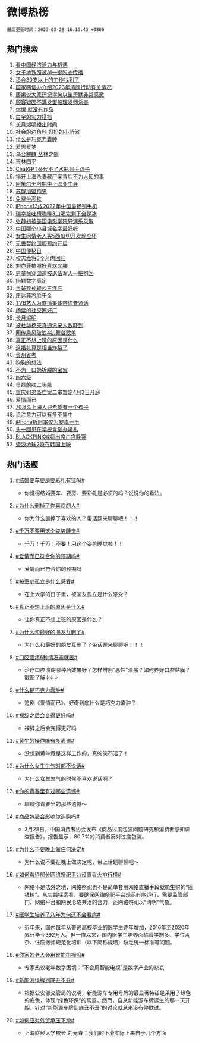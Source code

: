 # 微博热榜

`最后更新时间：2023-03-28 16:13:43 +0800`

## 热门搜索

1. [看中国经济活力与机遇](https://m.weibo.cn/search?containerid=100103type%3D1%26t%3D10%26q%3D%23%E7%9C%8B%E4%B8%AD%E5%9B%BD%E7%BB%8F%E6%B5%8E%E6%B4%BB%E5%8A%9B%E4%B8%8E%E6%9C%BA%E9%81%87%23&stream_entry_id=51&isnewpage=1&extparam=seat%3D1%26filter_type%3Drealtimehot%26stream_entry_id%3D51%26c_type%3D51%26dgr%3D0%26cate%3D10103%26pos%3D0%26display_time%3D1679991221%26pre_seqid%3D1679990648301026569277&luicode=10000011&lfid=106003type%253D25%2526t%253D3%2526disable_hot%253D1%2526filter_type%253Drealtimehot)
1. [女子地铁照被AI一键脱衣传播](https://m.weibo.cn/search?containerid=100103type%3D1%26t%3D10%26q%3D%23%E5%A5%B3%E5%AD%90%E5%9C%B0%E9%93%81%E7%85%A7%E8%A2%ABAI%E4%B8%80%E9%94%AE%E8%84%B1%E8%A1%A3%E4%BC%A0%E6%92%AD%23&stream_entry_id=31&isnewpage=1&extparam=seat%3D1%26filter_type%3Drealtimehot%26pos%3D0%26lcate%3D5001%26stream_entry_id%3D31%26band_rank%3D1%26realpos%3D1%26flag%3D1%26c_type%3D31%26q%3D%2523%25E5%25A5%25B3%25E5%25AD%2590%25E5%259C%25B0%25E9%2593%2581%25E7%2585%25A7%25E8%25A2%25ABAI%25E4%25B8%2580%25E9%2594%25AE%25E8%2584%25B1%25E8%25A1%25A3%25E4%25BC%25A0%25E6%2592%25AD%2523%26dgr%3D0%26cate%3D5001%26display_time%3D1679991221%26pre_seqid%3D1679990648301026569277&luicode=10000011&lfid=106003type%253D25%2526t%253D3%2526disable_hot%253D1%2526filter_type%253Drealtimehot)
1. [适合30岁以上的工作找到了](https://m.weibo.cn/search?containerid=100103type%3D1%26t%3D10%26q%3D%23%E9%80%82%E5%90%8830%E5%B2%81%E4%BB%A5%E4%B8%8A%E7%9A%84%E5%B7%A5%E4%BD%9C%E6%89%BE%E5%88%B0%E4%BA%86%23&stream_entry_id=31&isnewpage=1&extparam=seat%3D1%26filter_type%3Drealtimehot%26pos%3D1%26lcate%3D5001%26stream_entry_id%3D31%26band_rank%3D2%26realpos%3D2%26flag%3D1%26c_type%3D31%26q%3D%2523%25E9%2580%2582%25E5%2590%258830%25E5%25B2%2581%25E4%25BB%25A5%25E4%25B8%258A%25E7%259A%2584%25E5%25B7%25A5%25E4%25BD%259C%25E6%2589%25BE%25E5%2588%25B0%25E4%25BA%2586%2523%26dgr%3D0%26cate%3D5001%26display_time%3D1679991221%26pre_seqid%3D1679990648301026569277&luicode=10000011&lfid=106003type%253D25%2526t%253D3%2526disable_hot%253D1%2526filter_type%253Drealtimehot)
1. [国家网信办介绍2023年清朗行动有关情况](https://m.weibo.cn/search?containerid=100103type%3D1%26t%3D10%26q%3D%23%E5%9B%BD%E5%AE%B6%E7%BD%91%E4%BF%A1%E5%8A%9E%E4%BB%8B%E7%BB%8D2023%E5%B9%B4%E6%B8%85%E6%9C%97%E8%A1%8C%E5%8A%A8%E6%9C%89%E5%85%B3%E6%83%85%E5%86%B5%23&stream_entry_id=31&isnewpage=1&extparam=seat%3D1%26filter_type%3Drealtimehot%26pos%3D2%26lcate%3D5001%26stream_entry_id%3D31%26band_rank%3D3%26realpos%3D3%26flag%3D0%26c_type%3D31%26q%3D%2523%25E5%259B%25BD%25E5%25AE%25B6%25E7%25BD%2591%25E4%25BF%25A1%25E5%258A%259E%25E4%25BB%258B%25E7%25BB%258D2023%25E5%25B9%25B4%25E6%25B8%2585%25E6%259C%2597%25E8%25A1%258C%25E5%258A%25A8%25E6%259C%2589%25E5%2585%25B3%25E6%2583%2585%25E5%2586%25B5%2523%26dgr%3D0%26cate%3D5001%26display_time%3D1679991221%26pre_seqid%3D1679990648301026569277&luicode=10000011&lfid=106003type%253D25%2526t%253D3%2526disable_hot%253D1%2526filter_type%253Drealtimehot)
1. [唐嫣说大家还记得何以笙箫默非常感激](https://m.weibo.cn/search?containerid=100103type%3D1%26t%3D10%26q%3D%23%E5%94%90%E5%AB%A3%E8%AF%B4%E5%A4%A7%E5%AE%B6%E8%BF%98%E8%AE%B0%E5%BE%97%E4%BD%95%E4%BB%A5%E7%AC%99%E7%AE%AB%E9%BB%98%E9%9D%9E%E5%B8%B8%E6%84%9F%E6%BF%80%23&stream_entry_id=31&isnewpage=1&extparam=seat%3D1%26filter_type%3Drealtimehot%26pos%3D3%26lcate%3D5001%26stream_entry_id%3D31%26band_rank%3D4%26realpos%3D4%26flag%3D1%26c_type%3D31%26q%3D%2523%25E5%2594%2590%25E5%25AB%25A3%25E8%25AF%25B4%25E5%25A4%25A7%25E5%25AE%25B6%25E8%25BF%2598%25E8%25AE%25B0%25E5%25BE%2597%25E4%25BD%2595%25E4%25BB%25A5%25E7%25AC%2599%25E7%25AE%25AB%25E9%25BB%2598%25E9%259D%259E%25E5%25B8%25B8%25E6%2584%259F%25E6%25BF%2580%2523%26dgr%3D0%26cate%3D5001%26display_time%3D1679991221%26pre_seqid%3D1679990648301026569277&luicode=10000011&lfid=106003type%253D25%2526t%253D3%2526disable_hot%253D1%2526filter_type%253Drealtimehot)
1. [顾客疑因不满发型被理发师杀害](https://m.weibo.cn/search?containerid=100103type%3D1%26t%3D10%26q%3D%23%E9%A1%BE%E5%AE%A2%E7%96%91%E5%9B%A0%E4%B8%8D%E6%BB%A1%E5%8F%91%E5%9E%8B%E8%A2%AB%E7%90%86%E5%8F%91%E5%B8%88%E6%9D%80%E5%AE%B3%23&stream_entry_id=31&isnewpage=1&extparam=seat%3D1%26filter_type%3Drealtimehot%26pos%3D4%26lcate%3D5001%26stream_entry_id%3D31%26band_rank%3D5%26realpos%3D5%26flag%3D1%26c_type%3D31%26q%3D%2523%25E9%25A1%25BE%25E5%25AE%25A2%25E7%2596%2591%25E5%259B%25A0%25E4%25B8%258D%25E6%25BB%25A1%25E5%258F%2591%25E5%259E%258B%25E8%25A2%25AB%25E7%2590%2586%25E5%258F%2591%25E5%25B8%2588%25E6%259D%2580%25E5%25AE%25B3%2523%26dgr%3D0%26cate%3D5001%26display_time%3D1679991221%26pre_seqid%3D1679990648301026569277&luicode=10000011&lfid=106003type%253D25%2526t%253D3%2526disable_hot%253D1%2526filter_type%253Drealtimehot)
1. [你懒 就没有作品](https://m.weibo.cn/search?containerid=100103type%3D1%26t%3D10%26q%3D%E4%BD%A0%E6%87%92+%E5%B0%B1%E6%B2%A1%E6%9C%89%E4%BD%9C%E5%93%81&stream_entry_id=31&isnewpage=1&extparam=seat%3D1%26filter_type%3Drealtimehot%26pos%3D5%26lcate%3D5001%26stream_entry_id%3D31%26band_rank%3D6%26realpos%3D6%26flag%3D16%26c_type%3D31%26q%3D%25E4%25BD%25A0%25E6%2587%2592%2520%25E5%25B0%25B1%25E6%25B2%25A1%25E6%259C%2589%25E4%25BD%259C%25E5%2593%2581%26dgr%3D0%26cate%3D5001%26display_time%3D1679991221%26pre_seqid%3D1679990648301026569277&luicode=10000011&lfid=106003type%253D25%2526t%253D3%2526disable_hot%253D1%2526filter_type%253Drealtimehot)
1. [白宇的实力搭档](https://m.weibo.cn/search?containerid=100103type%3D1%26t%3D10%26q%3D%23%E7%99%BD%E5%AE%87%E7%9A%84%E5%AE%9E%E5%8A%9B%E6%90%AD%E6%A1%A3%23&stream_entry_id=31&isnewpage=1&extparam=seat%3D1%26filter_type%3Drealtimehot%26pos%3D6%26lcate%3D5001%26topic_ad%3D1%26stream_entry_id%3D31%26band_rank%3D7%26c_type%3D31%26q%3D%2523%25E7%2599%25BD%25E5%25AE%2587%25E7%259A%2584%25E5%25AE%259E%25E5%258A%259B%25E6%2590%25AD%25E6%25A1%25A3%2523%26dgr%3D0%26cate%3D5001%26adid%3D184203%26display_time%3D1679991221%26pre_seqid%3D1679990648301026569277&luicode=10000011&lfid=106003type%253D25%2526t%253D3%2526disable_hot%253D1%2526filter_type%253Drealtimehot)
1. [长月烬明播出时间](https://m.weibo.cn/search?containerid=100103type%3D1%26t%3D10%26q%3D%E9%95%BF%E6%9C%88%E7%83%AC%E6%98%8E%E6%92%AD%E5%87%BA%E6%97%B6%E9%97%B4&stream_entry_id=31&isnewpage=1&extparam=seat%3D1%26filter_type%3Drealtimehot%26pos%3D7%26lcate%3D5001%26stream_entry_id%3D31%26band_rank%3D7%26realpos%3D7%26flag%3D1%26c_type%3D31%26q%3D%25E9%2595%25BF%25E6%259C%2588%25E7%2583%25AC%25E6%2598%258E%25E6%2592%25AD%25E5%2587%25BA%25E6%2597%25B6%25E9%2597%25B4%26dgr%3D0%26cate%3D5001%26display_time%3D1679991221%26pre_seqid%3D1679990648301026569277&luicode=10000011&lfid=106003type%253D25%2526t%253D3%2526disable_hot%253D1%2526filter_type%253Drealtimehot)
1. [社会的边角料 妈妈的小骄傲](https://m.weibo.cn/search?containerid=100103type%3D1%26t%3D10%26q%3D%E7%A4%BE%E4%BC%9A%E7%9A%84%E8%BE%B9%E8%A7%92%E6%96%99+%E5%A6%88%E5%A6%88%E7%9A%84%E5%B0%8F%E9%AA%84%E5%82%B2&stream_entry_id=31&isnewpage=1&extparam=seat%3D1%26filter_type%3Drealtimehot%26pos%3D8%26lcate%3D5001%26stream_entry_id%3D31%26band_rank%3D8%26realpos%3D8%26flag%3D1%26c_type%3D31%26q%3D%25E7%25A4%25BE%25E4%25BC%259A%25E7%259A%2584%25E8%25BE%25B9%25E8%25A7%2592%25E6%2596%2599%2520%25E5%25A6%2588%25E5%25A6%2588%25E7%259A%2584%25E5%25B0%258F%25E9%25AA%2584%25E5%2582%25B2%26dgr%3D0%26cate%3D5001%26display_time%3D1679991221%26pre_seqid%3D1679990648301026569277&luicode=10000011&lfid=106003type%253D25%2526t%253D3%2526disable_hot%253D1%2526filter_type%253Drealtimehot)
1. [什么是巧克力囊肿](https://m.weibo.cn/search?containerid=100103type%3D1%26t%3D10%26q%3D%23%E4%BB%80%E4%B9%88%E6%98%AF%E5%B7%A7%E5%85%8B%E5%8A%9B%E5%9B%8A%E8%82%BF%23&stream_entry_id=31&isnewpage=1&extparam=seat%3D1%26filter_type%3Drealtimehot%26pos%3D9%26lcate%3D5001%26stream_entry_id%3D31%26band_rank%3D9%26realpos%3D9%26flag%3D1%26c_type%3D31%26q%3D%2523%25E4%25BB%2580%25E4%25B9%2588%25E6%2598%25AF%25E5%25B7%25A7%25E5%2585%258B%25E5%258A%259B%25E5%259B%258A%25E8%2582%25BF%2523%26dgr%3D0%26cate%3D5001%26display_time%3D1679991221%26pre_seqid%3D1679990648301026569277&luicode=10000011&lfid=106003type%253D25%2526t%253D3%2526disable_hot%253D1%2526filter_type%253Drealtimehot)
1. [爱思爱梦](https://m.weibo.cn/search?containerid=100103type%3D1%26t%3D10%26q%3D%E7%88%B1%E6%80%9D%E7%88%B1%E6%A2%A6&stream_entry_id=31&isnewpage=1&extparam=seat%3D1%26filter_type%3Drealtimehot%26pos%3D10%26lcate%3D5001%26stream_entry_id%3D31%26band_rank%3D10%26realpos%3D10%26flag%3D1%26c_type%3D31%26q%3D%25E7%2588%25B1%25E6%2580%259D%25E7%2588%25B1%25E6%25A2%25A6%26dgr%3D0%26cate%3D5001%26display_time%3D1679991221%26pre_seqid%3D1679990648301026569277&luicode=10000011&lfid=106003type%253D25%2526t%253D3%2526disable_hot%253D1%2526filter_type%253Drealtimehot)
1. [乌合麒麟 丛林之隙](https://m.weibo.cn/search?containerid=100103type%3D1%26t%3D10%26q%3D%E4%B9%8C%E5%90%88%E9%BA%92%E9%BA%9F+%E4%B8%9B%E6%9E%97%E4%B9%8B%E9%9A%99&stream_entry_id=31&isnewpage=1&extparam=seat%3D1%26filter_type%3Drealtimehot%26pos%3D11%26lcate%3D5001%26stream_entry_id%3D31%26band_rank%3D11%26realpos%3D11%26flag%3D0%26c_type%3D31%26q%3D%25E4%25B9%258C%25E5%2590%2588%25E9%25BA%2592%25E9%25BA%259F%2520%25E4%25B8%259B%25E6%259E%2597%25E4%25B9%258B%25E9%259A%2599%26dgr%3D0%26cate%3D5001%26display_time%3D1679991221%26pre_seqid%3D1679990648301026569277&luicode=10000011&lfid=106003type%253D25%2526t%253D3%2526disable_hot%253D1%2526filter_type%253Drealtimehot)
1. [吉林四平](https://m.weibo.cn/search?containerid=100103type%3D1%26t%3D10%26q%3D%E5%90%89%E6%9E%97%E5%9B%9B%E5%B9%B3&stream_entry_id=31&isnewpage=1&extparam=seat%3D1%26filter_type%3Drealtimehot%26pos%3D12%26lcate%3D5001%26stream_entry_id%3D31%26band_rank%3D12%26realpos%3D12%26flag%3D1%26c_type%3D31%26q%3D%25E5%2590%2589%25E6%259E%2597%25E5%259B%259B%25E5%25B9%25B3%26dgr%3D0%26cate%3D5001%26display_time%3D1679991221%26pre_seqid%3D1679990648301026569277&luicode=10000011&lfid=106003type%253D25%2526t%253D3%2526disable_hot%253D1%2526filter_type%253Drealtimehot)
1. [ChatGPT替代不了水瓶射手双子](https://m.weibo.cn/search?containerid=100103type%3D1%26t%3D10%26q%3D%23ChatGPT%E6%9B%BF%E4%BB%A3%E4%B8%8D%E4%BA%86%E6%B0%B4%E7%93%B6%E5%B0%84%E6%89%8B%E5%8F%8C%E5%AD%90%23&stream_entry_id=31&isnewpage=1&extparam=seat%3D1%26filter_type%3Drealtimehot%26pos%3D13%26lcate%3D5001%26stream_entry_id%3D31%26band_rank%3D13%26realpos%3D13%26flag%3D0%26c_type%3D31%26q%3D%2523ChatGPT%25E6%259B%25BF%25E4%25BB%25A3%25E4%25B8%258D%25E4%25BA%2586%25E6%25B0%25B4%25E7%2593%25B6%25E5%25B0%2584%25E6%2589%258B%25E5%258F%258C%25E5%25AD%2590%2523%26dgr%3D0%26cate%3D5001%26display_time%3D1679991221%26pre_seqid%3D1679990648301026569277&luicode=10000011&lfid=106003type%253D25%2526t%253D3%2526disable_hot%253D1%2526filter_type%253Drealtimehot)
1. [揭开上海杀妻藏尸案背后不为人知的事](https://m.weibo.cn/search?containerid=100103type%3D1%26t%3D10%26q%3D%23%E6%8F%AD%E5%BC%80%E4%B8%8A%E6%B5%B7%E6%9D%80%E5%A6%BB%E8%97%8F%E5%B0%B8%E6%A1%88%E8%83%8C%E5%90%8E%E4%B8%8D%E4%B8%BA%E4%BA%BA%E7%9F%A5%E7%9A%84%E4%BA%8B%23&stream_entry_id=31&isnewpage=1&extparam=seat%3D1%26filter_type%3Drealtimehot%26pos%3D14%26lcate%3D5001%26stream_entry_id%3D31%26band_rank%3D14%26realpos%3D14%26flag%3D0%26c_type%3D31%26q%3D%2523%25E6%258F%25AD%25E5%25BC%2580%25E4%25B8%258A%25E6%25B5%25B7%25E6%259D%2580%25E5%25A6%25BB%25E8%2597%258F%25E5%25B0%25B8%25E6%25A1%2588%25E8%2583%258C%25E5%2590%258E%25E4%25B8%258D%25E4%25B8%25BA%25E4%25BA%25BA%25E7%259F%25A5%25E7%259A%2584%25E4%25BA%258B%2523%26dgr%3D0%26cate%3D5001%26display_time%3D1679991221%26pre_seqid%3D1679990648301026569277&luicode=10000011&lfid=106003type%253D25%2526t%253D3%2526disable_hot%253D1%2526filter_type%253Drealtimehot)
1. [阿黛尔无限期中止职业生涯](https://m.weibo.cn/search?containerid=100103type%3D1%26t%3D10%26q%3D%23%E9%98%BF%E9%BB%9B%E5%B0%94%E6%97%A0%E9%99%90%E6%9C%9F%E4%B8%AD%E6%AD%A2%E8%81%8C%E4%B8%9A%E7%94%9F%E6%B6%AF%23&stream_entry_id=31&isnewpage=1&extparam=seat%3D1%26filter_type%3Drealtimehot%26pos%3D15%26lcate%3D5001%26stream_entry_id%3D31%26band_rank%3D15%26realpos%3D15%26flag%3D0%26c_type%3D31%26q%3D%2523%25E9%2598%25BF%25E9%25BB%259B%25E5%25B0%2594%25E6%2597%25A0%25E9%2599%2590%25E6%259C%259F%25E4%25B8%25AD%25E6%25AD%25A2%25E8%2581%258C%25E4%25B8%259A%25E7%2594%259F%25E6%25B6%25AF%2523%26dgr%3D0%26cate%3D5001%26display_time%3D1679991221%26pre_seqid%3D1679990648301026569277&luicode=10000011&lfid=106003type%253D25%2526t%253D3%2526disable_hot%253D1%2526filter_type%253Drealtimehot)
1. [苏醒加盟跑男](https://m.weibo.cn/search?containerid=100103type%3D1%26t%3D10%26q%3D%23%E8%8B%8F%E9%86%92%E5%8A%A0%E7%9B%9F%E8%B7%91%E7%94%B7%23&stream_entry_id=31&isnewpage=1&extparam=seat%3D1%26filter_type%3Drealtimehot%26pos%3D16%26lcate%3D5001%26stream_entry_id%3D31%26band_rank%3D16%26realpos%3D16%26flag%3D0%26c_type%3D31%26q%3D%2523%25E8%258B%258F%25E9%2586%2592%25E5%258A%25A0%25E7%259B%259F%25E8%25B7%2591%25E7%2594%25B7%2523%26dgr%3D0%26cate%3D5001%26display_time%3D1679991221%26pre_seqid%3D1679990648301026569277&luicode=10000011&lfid=106003type%253D25%2526t%253D3%2526disable_hot%253D1%2526filter_type%253Drealtimehot)
1. [免费坐高铁](https://m.weibo.cn/search?containerid=100103type%3D1%26t%3D10%26q%3D%E5%85%8D%E8%B4%B9%E5%9D%90%E9%AB%98%E9%93%81&stream_entry_id=31&isnewpage=1&extparam=seat%3D1%26filter_type%3Drealtimehot%26pos%3D17%26lcate%3D5001%26stream_entry_id%3D31%26band_rank%3D17%26realpos%3D17%26flag%3D2%26c_type%3D31%26q%3D%25E5%2585%258D%25E8%25B4%25B9%25E5%259D%2590%25E9%25AB%2598%25E9%2593%2581%26dgr%3D0%26cate%3D5001%26display_time%3D1679991221%26pre_seqid%3D1679990648301026569277&luicode=10000011&lfid=106003type%253D25%2526t%253D3%2526disable_hot%253D1%2526filter_type%253Drealtimehot)
1. [iPhone13成2022年中国最畅销手机](https://m.weibo.cn/search?containerid=100103type%3D1%26t%3D10%26q%3D%23iPhone13%E6%88%902022%E5%B9%B4%E4%B8%AD%E5%9B%BD%E6%9C%80%E7%95%85%E9%94%80%E6%89%8B%E6%9C%BA%23&stream_entry_id=31&isnewpage=1&extparam=seat%3D1%26filter_type%3Drealtimehot%26pos%3D18%26lcate%3D5001%26stream_entry_id%3D31%26band_rank%3D18%26realpos%3D18%26flag%3D0%26c_type%3D31%26q%3D%2523iPhone13%25E6%2588%25902022%25E5%25B9%25B4%25E4%25B8%25AD%25E5%259B%25BD%25E6%259C%2580%25E7%2595%2585%25E9%2594%2580%25E6%2589%258B%25E6%259C%25BA%2523%26dgr%3D0%26cate%3D5001%26display_time%3D1679991221%26pre_seqid%3D1679990648301026569277&luicode=10000011&lfid=106003type%253D25%2526t%253D3%2526disable_hot%253D1%2526filter_type%253Drealtimehot)
1. [瑞幸被吐槽咖啡3口喝完剩下全是冰](https://m.weibo.cn/search?containerid=100103type%3D1%26t%3D10%26q%3D%23%E7%91%9E%E5%B9%B8%E8%A2%AB%E5%90%90%E6%A7%BD%E5%92%96%E5%95%A13%E5%8F%A3%E5%96%9D%E5%AE%8C%E5%89%A9%E4%B8%8B%E5%85%A8%E6%98%AF%E5%86%B0%23&stream_entry_id=31&isnewpage=1&extparam=seat%3D1%26filter_type%3Drealtimehot%26pos%3D19%26lcate%3D5001%26stream_entry_id%3D31%26band_rank%3D19%26realpos%3D19%26flag%3D2%26c_type%3D31%26q%3D%2523%25E7%2591%259E%25E5%25B9%25B8%25E8%25A2%25AB%25E5%2590%2590%25E6%25A7%25BD%25E5%2592%2596%25E5%2595%25A13%25E5%258F%25A3%25E5%2596%259D%25E5%25AE%258C%25E5%2589%25A9%25E4%25B8%258B%25E5%2585%25A8%25E6%2598%25AF%25E5%2586%25B0%2523%26dgr%3D0%26cate%3D5001%26display_time%3D1679991221%26pre_seqid%3D1679990648301026569277&luicode=10000011&lfid=106003type%253D25%2526t%253D3%2526disable_hot%253D1%2526filter_type%253Drealtimehot)
1. [张静初被美国电影学院导演系录取](https://m.weibo.cn/search?containerid=100103type%3D1%26t%3D10%26q%3D%23%E5%BC%A0%E9%9D%99%E5%88%9D%E8%A2%AB%E7%BE%8E%E5%9B%BD%E7%94%B5%E5%BD%B1%E5%AD%A6%E9%99%A2%E5%AF%BC%E6%BC%94%E7%B3%BB%E5%BD%95%E5%8F%96%23&stream_entry_id=31&isnewpage=1&extparam=seat%3D1%26filter_type%3Drealtimehot%26pos%3D20%26lcate%3D5001%26stream_entry_id%3D31%26band_rank%3D20%26realpos%3D20%26flag%3D0%26c_type%3D31%26q%3D%2523%25E5%25BC%25A0%25E9%259D%2599%25E5%2588%259D%25E8%25A2%25AB%25E7%25BE%258E%25E5%259B%25BD%25E7%2594%25B5%25E5%25BD%25B1%25E5%25AD%25A6%25E9%2599%25A2%25E5%25AF%25BC%25E6%25BC%2594%25E7%25B3%25BB%25E5%25BD%2595%25E5%258F%2596%2523%26dgr%3D0%26cate%3D5001%26display_time%3D1679991221%26pre_seqid%3D1679990648301026569277&luicode=10000011&lfid=106003type%253D25%2526t%253D3%2526disable_hot%253D1%2526filter_type%253Drealtimehot)
1. [中国哪个小县城名字最好听](https://m.weibo.cn/search?containerid=100103type%3D1%26t%3D10%26q%3D%23%E4%B8%AD%E5%9B%BD%E5%93%AA%E4%B8%AA%E5%B0%8F%E5%8E%BF%E5%9F%8E%E5%90%8D%E5%AD%97%E6%9C%80%E5%A5%BD%E5%90%AC%23&stream_entry_id=31&isnewpage=1&extparam=seat%3D1%26filter_type%3Drealtimehot%26pos%3D21%26lcate%3D5001%26stream_entry_id%3D31%26band_rank%3D21%26realpos%3D21%26flag%3D0%26c_type%3D31%26q%3D%2523%25E4%25B8%25AD%25E5%259B%25BD%25E5%2593%25AA%25E4%25B8%25AA%25E5%25B0%258F%25E5%258E%25BF%25E5%259F%258E%25E5%2590%258D%25E5%25AD%2597%25E6%259C%2580%25E5%25A5%25BD%25E5%2590%25AC%2523%26dgr%3D0%26cate%3D5001%26display_time%3D1679991221%26pre_seqid%3D1679990648301026569277&luicode=10000011&lfid=106003type%253D25%2526t%253D3%2526disable_hot%253D1%2526filter_type%253Drealtimehot)
1. [女生同情老人买5西瓜切开发现全坏](https://m.weibo.cn/search?containerid=100103type%3D1%26t%3D10%26q%3D%23%E5%A5%B3%E7%94%9F%E5%90%8C%E6%83%85%E8%80%81%E4%BA%BA%E4%B9%B05%E8%A5%BF%E7%93%9C%E5%88%87%E5%BC%80%E5%8F%91%E7%8E%B0%E5%85%A8%E5%9D%8F%23&stream_entry_id=31&isnewpage=1&extparam=seat%3D1%26filter_type%3Drealtimehot%26pos%3D22%26lcate%3D5001%26stream_entry_id%3D31%26band_rank%3D22%26realpos%3D22%26flag%3D0%26c_type%3D31%26q%3D%2523%25E5%25A5%25B3%25E7%2594%259F%25E5%2590%258C%25E6%2583%2585%25E8%2580%2581%25E4%25BA%25BA%25E4%25B9%25B05%25E8%25A5%25BF%25E7%2593%259C%25E5%2588%2587%25E5%25BC%2580%25E5%258F%2591%25E7%258E%25B0%25E5%2585%25A8%25E5%259D%258F%2523%26dgr%3D0%26cate%3D5001%26display_time%3D1679991221%26pre_seqid%3D1679990648301026569277&luicode=10000011&lfid=106003type%253D25%2526t%253D3%2526disable_hot%253D1%2526filter_type%253Drealtimehot)
1. [无畏契约国服预约开启](https://m.weibo.cn/search?containerid=100103type%3D1%26t%3D10%26q%3D%23%E6%97%A0%E7%95%8F%E5%A5%91%E7%BA%A6%E5%9B%BD%E6%9C%8D%E9%A2%84%E7%BA%A6%E5%BC%80%E5%90%AF%23&stream_entry_id=31&isnewpage=1&extparam=seat%3D1%26filter_type%3Drealtimehot%26pos%3D23%26lcate%3D5001%26stream_entry_id%3D31%26band_rank%3D23%26realpos%3D23%26flag%3D1%26c_type%3D31%26q%3D%2523%25E6%2597%25A0%25E7%2595%258F%25E5%25A5%2591%25E7%25BA%25A6%25E5%259B%25BD%25E6%259C%258D%25E9%25A2%2584%25E7%25BA%25A6%25E5%25BC%2580%25E5%2590%25AF%2523%26dgr%3D0%26cate%3D5001%26display_time%3D1679991221%26pre_seqid%3D1679990648301026569277&luicode=10000011&lfid=106003type%253D25%2526t%253D3%2526disable_hot%253D1%2526filter_type%253Drealtimehot)
1. [中国便秘日](https://m.weibo.cn/search?containerid=100103type%3D1%26t%3D10%26q%3D%E4%B8%AD%E5%9B%BD%E4%BE%BF%E7%A7%98%E6%97%A5&stream_entry_id=31&isnewpage=1&extparam=seat%3D1%26filter_type%3Drealtimehot%26pos%3D24%26lcate%3D5001%26stream_entry_id%3D31%26band_rank%3D24%26realpos%3D24%26flag%3D0%26c_type%3D31%26q%3D%25E4%25B8%25AD%25E5%259B%25BD%25E4%25BE%25BF%25E7%25A7%2598%25E6%2597%25A5%26dgr%3D0%26cate%3D5001%26display_time%3D1679991221%26pre_seqid%3D1679990648301026569277&luicode=10000011&lfid=106003type%253D25%2526t%253D3%2526disable_hot%253D1%2526filter_type%253Drealtimehot)
1. [权志龙将3个月内回归](https://m.weibo.cn/search?containerid=100103type%3D1%26t%3D10%26q%3D%23%E6%9D%83%E5%BF%97%E9%BE%99%E5%B0%863%E4%B8%AA%E6%9C%88%E5%86%85%E5%9B%9E%E5%BD%92%23&stream_entry_id=31&isnewpage=1&extparam=seat%3D1%26filter_type%3Drealtimehot%26pos%3D25%26lcate%3D5001%26stream_entry_id%3D31%26band_rank%3D25%26realpos%3D25%26flag%3D0%26c_type%3D31%26q%3D%2523%25E6%259D%2583%25E5%25BF%2597%25E9%25BE%2599%25E5%25B0%25863%25E4%25B8%25AA%25E6%259C%2588%25E5%2586%2585%25E5%259B%259E%25E5%25BD%2592%2523%26dgr%3D0%26cate%3D5001%26display_time%3D1679991221%26pre_seqid%3D1679990648301026569277&luicode=10000011&lfid=106003type%253D25%2526t%253D3%2526disable_hot%253D1%2526filter_type%253Drealtimehot)
1. [刘亦菲拍照好喜欢叉腰](https://m.weibo.cn/search?containerid=100103type%3D1%26t%3D10%26q%3D%23%E5%88%98%E4%BA%A6%E8%8F%B2%E6%8B%8D%E7%85%A7%E5%A5%BD%E5%96%9C%E6%AC%A2%E5%8F%89%E8%85%B0%23&stream_entry_id=31&isnewpage=1&extparam=seat%3D1%26filter_type%3Drealtimehot%26pos%3D26%26lcate%3D5001%26stream_entry_id%3D31%26band_rank%3D26%26realpos%3D26%26flag%3D0%26c_type%3D31%26q%3D%2523%25E5%2588%2598%25E4%25BA%25A6%25E8%258F%25B2%25E6%258B%258D%25E7%2585%25A7%25E5%25A5%25BD%25E5%2596%259C%25E6%25AC%25A2%25E5%258F%2589%25E8%2585%25B0%2523%26dgr%3D0%26cate%3D5001%26display_time%3D1679991221%26pre_seqid%3D1679990648301026569277&luicode=10000011&lfid=106003type%253D25%2526t%253D3%2526disable_hot%253D1%2526filter_type%253Drealtimehot)
1. [男童横穿国道被退伍军人一把抱回](https://m.weibo.cn/search?containerid=100103type%3D1%26t%3D10%26q%3D%23%E7%94%B7%E7%AB%A5%E6%A8%AA%E7%A9%BF%E5%9B%BD%E9%81%93%E8%A2%AB%E9%80%80%E4%BC%8D%E5%86%9B%E4%BA%BA%E4%B8%80%E6%8A%8A%E6%8A%B1%E5%9B%9E%23&stream_entry_id=31&isnewpage=1&extparam=seat%3D1%26filter_type%3Drealtimehot%26pos%3D27%26lcate%3D5001%26stream_entry_id%3D31%26band_rank%3D27%26realpos%3D27%26flag%3D1%26c_type%3D31%26q%3D%2523%25E7%2594%25B7%25E7%25AB%25A5%25E6%25A8%25AA%25E7%25A9%25BF%25E5%259B%25BD%25E9%2581%2593%25E8%25A2%25AB%25E9%2580%2580%25E4%25BC%258D%25E5%2586%259B%25E4%25BA%25BA%25E4%25B8%2580%25E6%258A%258A%25E6%258A%25B1%25E5%259B%259E%2523%26dgr%3D0%26cate%3D5001%26display_time%3D1679991221%26pre_seqid%3D1679990648301026569277&luicode=10000011&lfid=106003type%253D25%2526t%253D3%2526disable_hot%253D1%2526filter_type%253Drealtimehot)
1. [杨颖数字高定](https://m.weibo.cn/search?containerid=100103type%3D1%26t%3D10%26q%3D%E6%9D%A8%E9%A2%96%E6%95%B0%E5%AD%97%E9%AB%98%E5%AE%9A&stream_entry_id=31&isnewpage=1&extparam=seat%3D1%26filter_type%3Drealtimehot%26pos%3D28%26lcate%3D5001%26stream_entry_id%3D31%26band_rank%3D28%26realpos%3D28%26flag%3D0%26c_type%3D31%26q%3D%25E6%259D%25A8%25E9%25A2%2596%25E6%2595%25B0%25E5%25AD%2597%25E9%25AB%2598%25E5%25AE%259A%26dgr%3D0%26cate%3D5001%26display_time%3D1679991221%26pre_seqid%3D1679990648301026569277&luicode=10000011&lfid=106003type%253D25%2526t%253D3%2526disable_hot%253D1%2526filter_type%253Drealtimehot)
1. [王楚钦孙颖莎三连胜](https://m.weibo.cn/search?containerid=100103type%3D1%26t%3D10%26q%3D%23%E7%8E%8B%E6%A5%9A%E9%92%A6%E5%AD%99%E9%A2%96%E8%8E%8E%E4%B8%89%E8%BF%9E%E8%83%9C%23&stream_entry_id=31&isnewpage=1&extparam=seat%3D1%26filter_type%3Drealtimehot%26pos%3D29%26lcate%3D5001%26stream_entry_id%3D31%26band_rank%3D29%26realpos%3D29%26flag%3D1%26c_type%3D31%26q%3D%2523%25E7%258E%258B%25E6%25A5%259A%25E9%2592%25A6%25E5%25AD%2599%25E9%25A2%2596%25E8%258E%258E%25E4%25B8%2589%25E8%25BF%259E%25E8%2583%259C%2523%26dgr%3D0%26cate%3D5001%26display_time%3D1679991221%26pre_seqid%3D1679990648301026569277&luicode=10000011&lfid=106003type%253D25%2526t%253D3%2526disable_hot%253D1%2526filter_type%253Drealtimehot)
1. [庄达菲冷脸千金](https://m.weibo.cn/search?containerid=100103type%3D1%26t%3D10%26q%3D%23%E5%BA%84%E8%BE%BE%E8%8F%B2%E5%86%B7%E8%84%B8%E5%8D%83%E9%87%91%23&stream_entry_id=31&isnewpage=1&extparam=seat%3D1%26filter_type%3Drealtimehot%26pos%3D30%26lcate%3D5001%26stream_entry_id%3D31%26band_rank%3D30%26realpos%3D30%26flag%3D1%26c_type%3D31%26q%3D%2523%25E5%25BA%2584%25E8%25BE%25BE%25E8%258F%25B2%25E5%2586%25B7%25E8%2584%25B8%25E5%258D%2583%25E9%2587%2591%2523%26dgr%3D0%26cate%3D5001%26display_time%3D1679991221%26pre_seqid%3D1679990648301026569277&luicode=10000011&lfid=106003type%253D25%2526t%253D3%2526disable_hot%253D1%2526filter_type%253Drealtimehot)
1. [TVB艺人为直播集体苦练普通话](https://m.weibo.cn/search?containerid=100103type%3D1%26t%3D10%26q%3D%23TVB%E8%89%BA%E4%BA%BA%E4%B8%BA%E7%9B%B4%E6%92%AD%E9%9B%86%E4%BD%93%E8%8B%A6%E7%BB%83%E6%99%AE%E9%80%9A%E8%AF%9D%23&stream_entry_id=31&isnewpage=1&extparam=seat%3D1%26filter_type%3Drealtimehot%26pos%3D31%26lcate%3D5001%26stream_entry_id%3D31%26band_rank%3D31%26realpos%3D31%26flag%3D0%26c_type%3D31%26q%3D%2523TVB%25E8%2589%25BA%25E4%25BA%25BA%25E4%25B8%25BA%25E7%259B%25B4%25E6%2592%25AD%25E9%259B%2586%25E4%25BD%2593%25E8%258B%25A6%25E7%25BB%2583%25E6%2599%25AE%25E9%2580%259A%25E8%25AF%259D%2523%26dgr%3D0%26cate%3D5001%26display_time%3D1679991221%26pre_seqid%3D1679990648301026569277&luicode=10000011&lfid=106003type%253D25%2526t%253D3%2526disable_hot%253D1%2526filter_type%253Drealtimehot)
1. [杨紫的社交圈好广](https://m.weibo.cn/search?containerid=100103type%3D1%26t%3D10%26q%3D%23%E6%9D%A8%E7%B4%AB%E7%9A%84%E7%A4%BE%E4%BA%A4%E5%9C%88%E5%A5%BD%E5%B9%BF%23&stream_entry_id=31&isnewpage=1&extparam=seat%3D1%26filter_type%3Drealtimehot%26pos%3D32%26lcate%3D5001%26stream_entry_id%3D31%26band_rank%3D32%26realpos%3D32%26flag%3D0%26c_type%3D31%26q%3D%2523%25E6%259D%25A8%25E7%25B4%25AB%25E7%259A%2584%25E7%25A4%25BE%25E4%25BA%25A4%25E5%259C%2588%25E5%25A5%25BD%25E5%25B9%25BF%2523%26dgr%3D0%26cate%3D5001%26display_time%3D1679991221%26pre_seqid%3D1679990648301026569277&luicode=10000011&lfid=106003type%253D25%2526t%253D3%2526disable_hot%253D1%2526filter_type%253Drealtimehot)
1. [长月烬明](https://m.weibo.cn/search?containerid=100103type%3D1%26t%3D10%26q%3D%E9%95%BF%E6%9C%88%E7%83%AC%E6%98%8E&stream_entry_id=31&isnewpage=1&extparam=seat%3D1%26filter_type%3Drealtimehot%26pos%3D33%26lcate%3D5001%26stream_entry_id%3D31%26band_rank%3D33%26realpos%3D33%26flag%3D0%26c_type%3D31%26q%3D%25E9%2595%25BF%25E6%259C%2588%25E7%2583%25AC%25E6%2598%258E%26dgr%3D0%26cate%3D5001%26display_time%3D1679991221%26pre_seqid%3D1679990648301026569277&luicode=10000011&lfid=106003type%253D25%2526t%253D3%2526disable_hot%253D1%2526filter_type%253Drealtimehot)
1. [被杜华杨天真通讯录人数吓到](https://m.weibo.cn/search?containerid=100103type%3D1%26t%3D10%26q%3D%23%E8%A2%AB%E6%9D%9C%E5%8D%8E%E6%9D%A8%E5%A4%A9%E7%9C%9F%E9%80%9A%E8%AE%AF%E5%BD%95%E4%BA%BA%E6%95%B0%E5%90%93%E5%88%B0%23&stream_entry_id=31&isnewpage=1&extparam=seat%3D1%26filter_type%3Drealtimehot%26pos%3D34%26lcate%3D5001%26stream_entry_id%3D31%26band_rank%3D34%26realpos%3D34%26flag%3D0%26c_type%3D31%26q%3D%2523%25E8%25A2%25AB%25E6%259D%259C%25E5%258D%258E%25E6%259D%25A8%25E5%25A4%25A9%25E7%259C%259F%25E9%2580%259A%25E8%25AE%25AF%25E5%25BD%2595%25E4%25BA%25BA%25E6%2595%25B0%25E5%2590%2593%25E5%2588%25B0%2523%26dgr%3D0%26cate%3D5001%26display_time%3D1679991221%26pre_seqid%3D1679990648301026569277&luicode=10000011&lfid=106003type%253D25%2526t%253D3%2526disable_hot%253D1%2526filter_type%253Drealtimehot)
1. [网传乘风破浪4初舞台歌单](https://m.weibo.cn/search?containerid=100103type%3D1%26t%3D10%26q%3D%23%E7%BD%91%E4%BC%A0%E4%B9%98%E9%A3%8E%E7%A0%B4%E6%B5%AA4%E5%88%9D%E8%88%9E%E5%8F%B0%E6%AD%8C%E5%8D%95%23&stream_entry_id=31&isnewpage=1&extparam=seat%3D1%26filter_type%3Drealtimehot%26pos%3D35%26lcate%3D5001%26stream_entry_id%3D31%26band_rank%3D35%26realpos%3D35%26flag%3D0%26c_type%3D31%26q%3D%2523%25E7%25BD%2591%25E4%25BC%25A0%25E4%25B9%2598%25E9%25A3%258E%25E7%25A0%25B4%25E6%25B5%25AA4%25E5%2588%259D%25E8%2588%259E%25E5%258F%25B0%25E6%25AD%258C%25E5%258D%2595%2523%26dgr%3D0%26cate%3D5001%26display_time%3D1679991221%26pre_seqid%3D1679990648301026569277&luicode=10000011&lfid=106003type%253D25%2526t%253D3%2526disable_hot%253D1%2526filter_type%253Drealtimehot)
1. [真正不想上班的原因是什么](https://m.weibo.cn/search?containerid=100103type%3D1%26t%3D10%26q%3D%23%E7%9C%9F%E6%AD%A3%E4%B8%8D%E6%83%B3%E4%B8%8A%E7%8F%AD%E7%9A%84%E5%8E%9F%E5%9B%A0%E6%98%AF%E4%BB%80%E4%B9%88%23&stream_entry_id=31&isnewpage=1&extparam=seat%3D1%26filter_type%3Drealtimehot%26pos%3D36%26lcate%3D5001%26stream_entry_id%3D31%26band_rank%3D36%26realpos%3D36%26flag%3D0%26c_type%3D31%26q%3D%2523%25E7%259C%259F%25E6%25AD%25A3%25E4%25B8%258D%25E6%2583%25B3%25E4%25B8%258A%25E7%258F%25AD%25E7%259A%2584%25E5%258E%259F%25E5%259B%25A0%25E6%2598%25AF%25E4%25BB%2580%25E4%25B9%2588%2523%26dgr%3D0%26cate%3D5001%26display_time%3D1679991221%26pre_seqid%3D1679990648301026569277&luicode=10000011&lfid=106003type%253D25%2526t%253D3%2526disable_hot%253D1%2526filter_type%253Drealtimehot)
1. [这婚礼算是相当炸裂了](https://m.weibo.cn/search?containerid=100103type%3D1%26t%3D10%26q%3D%23%E8%BF%99%E5%A9%9A%E7%A4%BC%E7%AE%97%E6%98%AF%E7%9B%B8%E5%BD%93%E7%82%B8%E8%A3%82%E4%BA%86%23&stream_entry_id=31&isnewpage=1&extparam=seat%3D1%26filter_type%3Drealtimehot%26pos%3D37%26lcate%3D5001%26stream_entry_id%3D31%26band_rank%3D37%26realpos%3D37%26flag%3D0%26c_type%3D31%26q%3D%2523%25E8%25BF%2599%25E5%25A9%259A%25E7%25A4%25BC%25E7%25AE%2597%25E6%2598%25AF%25E7%259B%25B8%25E5%25BD%2593%25E7%2582%25B8%25E8%25A3%2582%25E4%25BA%2586%2523%26dgr%3D0%26cate%3D5001%26display_time%3D1679991221%26pre_seqid%3D1679990648301026569277&luicode=10000011&lfid=106003type%253D25%2526t%253D3%2526disable_hot%253D1%2526filter_type%253Drealtimehot)
1. [贵州省考](https://m.weibo.cn/search?containerid=100103type%3D1%26t%3D10%26q%3D%23%E8%B4%B5%E5%B7%9E%E7%9C%81%E8%80%83%23&stream_entry_id=31&isnewpage=1&extparam=seat%3D1%26filter_type%3Drealtimehot%26pos%3D38%26lcate%3D5001%26stream_entry_id%3D31%26band_rank%3D38%26realpos%3D38%26flag%3D1%26c_type%3D31%26q%3D%2523%25E8%25B4%25B5%25E5%25B7%259E%25E7%259C%2581%25E8%2580%2583%2523%26dgr%3D0%26cate%3D5001%26display_time%3D1679991221%26pre_seqid%3D1679990648301026569277&luicode=10000011&lfid=106003type%253D25%2526t%253D3%2526disable_hot%253D1%2526filter_type%253Drealtimehot)
1. [狗狗的想法](https://m.weibo.cn/search?containerid=100103type%3D1%26t%3D10%26q%3D%E7%8B%97%E7%8B%97%E7%9A%84%E6%83%B3%E6%B3%95&stream_entry_id=31&isnewpage=1&extparam=seat%3D1%26filter_type%3Drealtimehot%26pos%3D39%26lcate%3D5001%26stream_entry_id%3D31%26band_rank%3D39%26realpos%3D39%26flag%3D0%26c_type%3D31%26q%3D%25E7%258B%2597%25E7%258B%2597%25E7%259A%2584%25E6%2583%25B3%25E6%25B3%2595%26dgr%3D0%26cate%3D5001%26display_time%3D1679991221%26pre_seqid%3D1679990648301026569277&luicode=10000011&lfid=106003type%253D25%2526t%253D3%2526disable_hot%253D1%2526filter_type%253Drealtimehot)
1. [不为一口奶折腰的宝宝](https://m.weibo.cn/search?containerid=100103type%3D1%26t%3D10%26q%3D%23%E4%B8%8D%E4%B8%BA%E4%B8%80%E5%8F%A3%E5%A5%B6%E6%8A%98%E8%85%B0%E7%9A%84%E5%AE%9D%E5%AE%9D%23&stream_entry_id=31&isnewpage=1&extparam=seat%3D1%26filter_type%3Drealtimehot%26pos%3D40%26lcate%3D5001%26stream_entry_id%3D31%26band_rank%3D40%26realpos%3D40%26flag%3D1%26c_type%3D31%26q%3D%2523%25E4%25B8%258D%25E4%25B8%25BA%25E4%25B8%2580%25E5%258F%25A3%25E5%25A5%25B6%25E6%258A%2598%25E8%2585%25B0%25E7%259A%2584%25E5%25AE%259D%25E5%25AE%259D%2523%26dgr%3D0%26cate%3D5001%26display_time%3D1679991221%26pre_seqid%3D1679990648301026569277&luicode=10000011&lfid=106003type%253D25%2526t%253D3%2526disable_hot%253D1%2526filter_type%253Drealtimehot)
1. [四六级](https://m.weibo.cn/search?containerid=100103type%3D1%26t%3D10%26q%3D%E5%9B%9B%E5%85%AD%E7%BA%A7&stream_entry_id=31&isnewpage=1&extparam=seat%3D1%26filter_type%3Drealtimehot%26pos%3D41%26lcate%3D5001%26stream_entry_id%3D31%26band_rank%3D41%26realpos%3D41%26flag%3D0%26c_type%3D31%26q%3D%25E5%259B%259B%25E5%2585%25AD%25E7%25BA%25A7%26dgr%3D0%26cate%3D5001%26display_time%3D1679991221%26pre_seqid%3D1679990648301026569277&luicode=10000011&lfid=106003type%253D25%2526t%253D3%2526disable_hot%253D1%2526filter_type%253Drealtimehot)
1. [吴磊的肱二头肌](https://m.weibo.cn/search?containerid=100103type%3D1%26t%3D10%26q%3D%23%E5%90%B4%E7%A3%8A%E7%9A%84%E8%82%B1%E4%BA%8C%E5%A4%B4%E8%82%8C%23&stream_entry_id=31&isnewpage=1&extparam=seat%3D1%26filter_type%3Drealtimehot%26pos%3D42%26lcate%3D5001%26stream_entry_id%3D31%26band_rank%3D42%26realpos%3D42%26flag%3D1%26c_type%3D31%26q%3D%2523%25E5%2590%25B4%25E7%25A3%258A%25E7%259A%2584%25E8%2582%25B1%25E4%25BA%258C%25E5%25A4%25B4%25E8%2582%258C%2523%26dgr%3D0%26cate%3D5001%26display_time%3D1679991221%26pre_seqid%3D1679990648301026569277&luicode=10000011&lfid=106003type%253D25%2526t%253D3%2526disable_hot%253D1%2526filter_type%253Drealtimehot)
1. [重庆姐弟坠亡案二审暂定4月3日开庭](https://m.weibo.cn/search?containerid=100103type%3D1%26t%3D10%26q%3D%23%E9%87%8D%E5%BA%86%E5%A7%90%E5%BC%9F%E5%9D%A0%E4%BA%A1%E6%A1%88%E4%BA%8C%E5%AE%A1%E6%9A%82%E5%AE%9A4%E6%9C%883%E6%97%A5%E5%BC%80%E5%BA%AD%23&stream_entry_id=31&isnewpage=1&extparam=seat%3D1%26filter_type%3Drealtimehot%26pos%3D43%26lcate%3D5001%26stream_entry_id%3D31%26band_rank%3D43%26realpos%3D43%26flag%3D1%26c_type%3D31%26q%3D%2523%25E9%2587%258D%25E5%25BA%2586%25E5%25A7%2590%25E5%25BC%259F%25E5%259D%25A0%25E4%25BA%25A1%25E6%25A1%2588%25E4%25BA%258C%25E5%25AE%25A1%25E6%259A%2582%25E5%25AE%259A4%25E6%259C%25883%25E6%2597%25A5%25E5%25BC%2580%25E5%25BA%25AD%2523%26dgr%3D0%26cate%3D5001%26display_time%3D1679991221%26pre_seqid%3D1679990648301026569277&luicode=10000011&lfid=106003type%253D25%2526t%253D3%2526disable_hot%253D1%2526filter_type%253Drealtimehot)
1. [爱情而已](https://m.weibo.cn/search?containerid=100103type%3D1%26t%3D10%26q%3D%E7%88%B1%E6%83%85%E8%80%8C%E5%B7%B2&stream_entry_id=31&isnewpage=1&extparam=seat%3D1%26filter_type%3Drealtimehot%26pos%3D44%26lcate%3D5001%26stream_entry_id%3D31%26band_rank%3D44%26realpos%3D44%26flag%3D0%26c_type%3D31%26q%3D%25E7%2588%25B1%25E6%2583%2585%25E8%2580%258C%25E5%25B7%25B2%26dgr%3D0%26cate%3D5001%26display_time%3D1679991221%26pre_seqid%3D1679990648301026569277&luicode=10000011&lfid=106003type%253D25%2526t%253D3%2526disable_hot%253D1%2526filter_type%253Drealtimehot)
1. [70.8%上海人只希望有一个孩子](https://m.weibo.cn/search?containerid=100103type%3D1%26t%3D10%26q%3D%2370.8%25%E4%B8%8A%E6%B5%B7%E4%BA%BA%E5%8F%AA%E5%B8%8C%E6%9C%9B%E6%9C%89%E4%B8%80%E4%B8%AA%E5%AD%A9%E5%AD%90%23&stream_entry_id=31&isnewpage=1&extparam=seat%3D1%26filter_type%3Drealtimehot%26pos%3D45%26lcate%3D5001%26stream_entry_id%3D31%26band_rank%3D45%26realpos%3D45%26flag%3D0%26c_type%3D31%26q%3D%252370.8%2525%25E4%25B8%258A%25E6%25B5%25B7%25E4%25BA%25BA%25E5%258F%25AA%25E5%25B8%258C%25E6%259C%259B%25E6%259C%2589%25E4%25B8%2580%25E4%25B8%25AA%25E5%25AD%25A9%25E5%25AD%2590%2523%26dgr%3D0%26cate%3D5001%26display_time%3D1679991221%26pre_seqid%3D1679990648301026569277&luicode=10000011&lfid=106003type%253D25%2526t%253D3%2526disable_hot%253D1%2526filter_type%253Drealtimehot)
1. [论注意力可以有多不集中](https://m.weibo.cn/search?containerid=100103type%3D1%26t%3D10%26q%3D%E8%AE%BA%E6%B3%A8%E6%84%8F%E5%8A%9B%E5%8F%AF%E4%BB%A5%E6%9C%89%E5%A4%9A%E4%B8%8D%E9%9B%86%E4%B8%AD&stream_entry_id=31&isnewpage=1&extparam=seat%3D1%26filter_type%3Drealtimehot%26pos%3D46%26lcate%3D5001%26stream_entry_id%3D31%26band_rank%3D46%26realpos%3D46%26flag%3D1%26c_type%3D31%26q%3D%25E8%25AE%25BA%25E6%25B3%25A8%25E6%2584%258F%25E5%258A%259B%25E5%258F%25AF%25E4%25BB%25A5%25E6%259C%2589%25E5%25A4%259A%25E4%25B8%258D%25E9%259B%2586%25E4%25B8%25AD%26dgr%3D0%26cate%3D5001%26display_time%3D1679991221%26pre_seqid%3D1679990648301026569277&luicode=10000011&lfid=106003type%253D25%2526t%253D3%2526disable_hot%253D1%2526filter_type%253Drealtimehot)
1. [iPhone折旧率仅为安卓一半](https://m.weibo.cn/search?containerid=100103type%3D1%26t%3D10%26q%3D%23iPhone%E6%8A%98%E6%97%A7%E7%8E%87%E4%BB%85%E4%B8%BA%E5%AE%89%E5%8D%93%E4%B8%80%E5%8D%8A%23&stream_entry_id=31&isnewpage=1&extparam=seat%3D1%26filter_type%3Drealtimehot%26pos%3D47%26lcate%3D5001%26stream_entry_id%3D31%26band_rank%3D47%26realpos%3D47%26flag%3D0%26c_type%3D31%26q%3D%2523iPhone%25E6%258A%2598%25E6%2597%25A7%25E7%258E%2587%25E4%25BB%2585%25E4%25B8%25BA%25E5%25AE%2589%25E5%258D%2593%25E4%25B8%2580%25E5%258D%258A%2523%26dgr%3D0%26cate%3D5001%26display_time%3D1679991221%26pre_seqid%3D1679990648301026569277&luicode=10000011&lfid=106003type%253D25%2526t%253D3%2526disable_hot%253D1%2526filter_type%253Drealtimehot)
1. [头一回见在学校食堂办婚礼](https://m.weibo.cn/search?containerid=100103type%3D1%26t%3D10%26q%3D%23%E5%A4%B4%E4%B8%80%E5%9B%9E%E8%A7%81%E5%9C%A8%E5%AD%A6%E6%A0%A1%E9%A3%9F%E5%A0%82%E5%8A%9E%E5%A9%9A%E7%A4%BC%23&stream_entry_id=31&isnewpage=1&extparam=seat%3D1%26filter_type%3Drealtimehot%26pos%3D48%26lcate%3D5001%26stream_entry_id%3D31%26band_rank%3D48%26realpos%3D48%26flag%3D1%26c_type%3D31%26q%3D%2523%25E5%25A4%25B4%25E4%25B8%2580%25E5%259B%259E%25E8%25A7%2581%25E5%259C%25A8%25E5%25AD%25A6%25E6%25A0%25A1%25E9%25A3%259F%25E5%25A0%2582%25E5%258A%259E%25E5%25A9%259A%25E7%25A4%25BC%2523%26dgr%3D0%26cate%3D5001%26display_time%3D1679991221%26pre_seqid%3D1679990648301026569277&luicode=10000011&lfid=106003type%253D25%2526t%253D3%2526disable_hot%253D1%2526filter_type%253Drealtimehot)
1. [BLACKPINK或将出席白宫晚宴](https://m.weibo.cn/search?containerid=100103type%3D1%26t%3D10%26q%3D%23BLACKPINK%E6%88%96%E5%B0%86%E5%87%BA%E5%B8%AD%E7%99%BD%E5%AE%AB%E6%99%9A%E5%AE%B4%23&stream_entry_id=31&isnewpage=1&extparam=seat%3D1%26filter_type%3Drealtimehot%26pos%3D49%26lcate%3D5001%26stream_entry_id%3D31%26band_rank%3D49%26realpos%3D49%26flag%3D0%26c_type%3D31%26q%3D%2523BLACKPINK%25E6%2588%2596%25E5%25B0%2586%25E5%2587%25BA%25E5%25B8%25AD%25E7%2599%25BD%25E5%25AE%25AB%25E6%2599%259A%25E5%25AE%25B4%2523%26dgr%3D0%26cate%3D5001%26display_time%3D1679991221%26pre_seqid%3D1679990648301026569277&luicode=10000011&lfid=106003type%253D25%2526t%253D3%2526disable_hot%253D1%2526filter_type%253Drealtimehot)
1. [流浪地球2将在韩国上映](https://m.weibo.cn/search?containerid=100103type%3D1%26t%3D10%26q%3D%23%E6%B5%81%E6%B5%AA%E5%9C%B0%E7%90%832%E5%B0%86%E5%9C%A8%E9%9F%A9%E5%9B%BD%E4%B8%8A%E6%98%A0%23&stream_entry_id=31&isnewpage=1&extparam=seat%3D1%26filter_type%3Drealtimehot%26pos%3D50%26lcate%3D5001%26stream_entry_id%3D31%26band_rank%3D50%26realpos%3D50%26flag%3D0%26c_type%3D31%26q%3D%2523%25E6%25B5%2581%25E6%25B5%25AA%25E5%259C%25B0%25E7%2590%25832%25E5%25B0%2586%25E5%259C%25A8%25E9%259F%25A9%25E5%259B%25BD%25E4%25B8%258A%25E6%2598%25A0%2523%26dgr%3D0%26cate%3D5001%26display_time%3D1679991221%26pre_seqid%3D1679990648301026569277&luicode=10000011&lfid=106003type%253D25%2526t%253D3%2526disable_hot%253D1%2526filter_type%253Drealtimehot)

## 热门话题

1. [#结婚要车要房要彩礼有错吗#](https://m.weibo.cn/search?containerid=231522type%3D1%26t%3D10%26q%3D%23%E7%BB%93%E5%A9%9A%E8%A6%81%E8%BD%A6%E8%A6%81%E6%88%BF%E8%A6%81%E5%BD%A9%E7%A4%BC%E6%9C%89%E9%94%99%E5%90%97%23&stream_entry_id=128&isnewpage=1&extparam=seat%3D1%26unitid%3D1679912492277%26pos%3D1-0-0%26lcate%3D5004%26dgr%3D0%26c_type%3D128%26cate%3D5004%26display_time%3D1679991222%26pre_seqid%3D1679991222986028737113&luicode=10000011&lfid=231648_-_4)
    - 你觉得结婚要车、要房、要彩礼是必须的吗？说说你的看法。

1. [#为什么删掉了你喜欢的人#](https://m.weibo.cn/search?containerid=231522type%3D1%26t%3D10%26q%3D%23%E4%B8%BA%E4%BB%80%E4%B9%88%E5%88%A0%E6%8E%89%E4%BA%86%E4%BD%A0%E5%96%9C%E6%AC%A2%E7%9A%84%E4%BA%BA%23&stream_entry_id=128&isnewpage=1&extparam=seat%3D1%26unitid%3D1679922990797%26pos%3D1-0-1%26lcate%3D5004%26dgr%3D0%26c_type%3D128%26cate%3D5004%26display_time%3D1679991222%26pre_seqid%3D1679991222986028737113&luicode=10000011&lfid=231648_-_4)
    - 你为什么删掉了喜欢的人？带话题来聊聊吧！！！

1. [#千万不要用这个姿势睡觉#](https://m.weibo.cn/search?containerid=231522type%3D1%26t%3D10%26q%3D%23%E5%8D%83%E4%B8%87%E4%B8%8D%E8%A6%81%E7%94%A8%E8%BF%99%E4%B8%AA%E5%A7%BF%E5%8A%BF%E7%9D%A1%E8%A7%89%23&stream_entry_id=128&isnewpage=1&extparam=seat%3D1%26unitid%3D1679931699676%26pos%3D1-0-2%26lcate%3D5004%26dgr%3D0%26c_type%3D128%26cate%3D5004%26display_time%3D1679991222%26pre_seqid%3D1679991222986028737113&luicode=10000011&lfid=231648_-_4)
    - 千万！千万！不要！用这个姿势睡觉啦！！

1. [#爱情而已符合你的预期吗#](https://m.weibo.cn/search?containerid=231522type%3D1%26t%3D10%26q%3D%23%E7%88%B1%E6%83%85%E8%80%8C%E5%B7%B2%E7%AC%A6%E5%90%88%E4%BD%A0%E7%9A%84%E9%A2%84%E6%9C%9F%E5%90%97%23&stream_entry_id=128&isnewpage=1&extparam=seat%3D1%26unitid%3D1679919679750%26pos%3D1-0-3%26lcate%3D5004%26dgr%3D0%26c_type%3D128%26cate%3D5004%26display_time%3D1679991222%26pre_seqid%3D1679991222986028737113&luicode=10000011&lfid=231648_-_4)
    - 爱情而已符合你的预期吗

1. [#被室友孤立是什么感受#](https://m.weibo.cn/search?containerid=231522type%3D1%26t%3D10%26q%3D%23%E8%A2%AB%E5%AE%A4%E5%8F%8B%E5%AD%A4%E7%AB%8B%E6%98%AF%E4%BB%80%E4%B9%88%E6%84%9F%E5%8F%97%23&stream_entry_id=128&isnewpage=1&extparam=seat%3D1%26unitid%3D1679926601467%26pos%3D1-0-4%26lcate%3D5004%26dgr%3D0%26c_type%3D128%26cate%3D5004%26display_time%3D1679991222%26pre_seqid%3D1679991222986028737113&luicode=10000011&lfid=231648_-_4)
    - 在上大学的日子里，被室友孤立是什么感受？

1. [#真正不想上班的原因是什么#](https://m.weibo.cn/search?containerid=231522type%3D1%26t%3D10%26q%3D%23%E7%9C%9F%E6%AD%A3%E4%B8%8D%E6%83%B3%E4%B8%8A%E7%8F%AD%E7%9A%84%E5%8E%9F%E5%9B%A0%E6%98%AF%E4%BB%80%E4%B9%88%23&stream_entry_id=128&isnewpage=1&extparam=seat%3D1%26unitid%3D1679972216358%26pos%3D1-0-5%26lcate%3D5004%26dgr%3D0%26c_type%3D128%26cate%3D5004%26display_time%3D1679991222%26pre_seqid%3D1679991222986028737113&luicode=10000011&lfid=231648_-_4)
    - 让你真正不想上班的原因是什么？

1. [#为什么和最好的朋友互删了#](https://m.weibo.cn/search?containerid=231522type%3D1%26t%3D10%26q%3D%23%E4%B8%BA%E4%BB%80%E4%B9%88%E5%92%8C%E6%9C%80%E5%A5%BD%E7%9A%84%E6%9C%8B%E5%8F%8B%E4%BA%92%E5%88%A0%E4%BA%86%23&stream_entry_id=128&isnewpage=1&extparam=seat%3D1%26unitid%3D1679835681900%26pos%3D1-0-6%26lcate%3D5004%26dgr%3D0%26c_type%3D128%26cate%3D5004%26display_time%3D1679991222%26pre_seqid%3D1679991222986028737113&luicode=10000011&lfid=231648_-_4)
    - 为什么和最好的朋友互删了？带话题来聊聊吧！！！

1. [#口腔溃疡6种情况需就医#](https://m.weibo.cn/search?containerid=231522type%3D1%26t%3D10%26q%3D%23%E5%8F%A3%E8%85%94%E6%BA%83%E7%96%A16%E7%A7%8D%E6%83%85%E5%86%B5%E9%9C%80%E5%B0%B1%E5%8C%BB%23&stream_entry_id=128&isnewpage=1&extparam=seat%3D1%26unitid%3D1679904673594%26pos%3D1-0-7%26lcate%3D5004%26dgr%3D0%26c_type%3D128%26cate%3D5004%26display_time%3D1679991222%26pre_seqid%3D1679991222986028737113&luicode=10000011&lfid=231648_-_4)
    - 治疗口腔溃疡哪种药效果好？怎样辨别“恶性”溃疡？如何养好口腔黏膜？戳图了解↓↓↓

1. [#什么是巧克力囊肿#](https://m.weibo.cn/search?containerid=231522type%3D1%26t%3D10%26q%3D%23%E4%BB%80%E4%B9%88%E6%98%AF%E5%B7%A7%E5%85%8B%E5%8A%9B%E5%9B%8A%E8%82%BF%23&stream_entry_id=128&isnewpage=1&extparam=seat%3D1%26unitid%3D1679985430817%26pos%3D1-0-8%26lcate%3D5004%26dgr%3D0%26c_type%3D128%26cate%3D5004%26display_time%3D1679991222%26pre_seqid%3D1679991222986028737113&luicode=10000011&lfid=231648_-_4)
    - 追剧《爱情而已》，好奇到底什么是巧克力囊肿？

1. [#裸辞之后会变得更好吗#](https://m.weibo.cn/search?containerid=231522type%3D1%26t%3D10%26q%3D%23%E8%A3%B8%E8%BE%9E%E4%B9%8B%E5%90%8E%E4%BC%9A%E5%8F%98%E5%BE%97%E6%9B%B4%E5%A5%BD%E5%90%97%23&stream_entry_id=128&isnewpage=1&extparam=seat%3D1%26unitid%3D1679926894708%26pos%3D1-0-9%26lcate%3D5004%26dgr%3D0%26c_type%3D128%26cate%3D5004%26display_time%3D1679991222%26pre_seqid%3D1679991222986028737113&luicode=10000011&lfid=231648_-_4)
    - 裸辞之后会变得更好吗

1. [#黄牛的操作能有多离谱#](https://m.weibo.cn/search?containerid=231522type%3D1%26t%3D10%26q%3D%23%E9%BB%84%E7%89%9B%E7%9A%84%E6%93%8D%E4%BD%9C%E8%83%BD%E6%9C%89%E5%A4%9A%E7%A6%BB%E8%B0%B1%23&stream_entry_id=128&isnewpage=1&extparam=seat%3D1%26unitid%3D1679969184247%26pos%3D1-0-10%26lcate%3D5004%26dgr%3D0%26c_type%3D128%26cate%3D5004%26display_time%3D1679991222%26pre_seqid%3D1679991222986028737113&luicode=10000011&lfid=231648_-_4)
    - 没想到黄牛竟是这样工作的，真的笑不活了！

1. [#为什么女生生气时都不说话#](https://m.weibo.cn/search?containerid=231522type%3D1%26t%3D10%26q%3D%23%E4%B8%BA%E4%BB%80%E4%B9%88%E5%A5%B3%E7%94%9F%E7%94%9F%E6%B0%94%E6%97%B6%E9%83%BD%E4%B8%8D%E8%AF%B4%E8%AF%9D%23&stream_entry_id=128&isnewpage=1&extparam=seat%3D1%26unitid%3D1679909480404%26pos%3D1-0-11%26lcate%3D5004%26dgr%3D0%26c_type%3D128%26cate%3D5004%26display_time%3D1679991222%26pre_seqid%3D1679991222986028737113&luicode=10000011&lfid=231648_-_4)
    - 为什么女生生气的时候不喜欢说话啊？

1. [#你的青春里有过哪些遗憾#](https://m.weibo.cn/search?containerid=231522type%3D1%26t%3D10%26q%3D%23%E4%BD%A0%E7%9A%84%E9%9D%92%E6%98%A5%E9%87%8C%E6%9C%89%E8%BF%87%E5%93%AA%E4%BA%9B%E9%81%97%E6%86%BE%23&stream_entry_id=128&isnewpage=1&extparam=seat%3D1%26unitid%3D1679989914031%26pos%3D1-0-12%26lcate%3D5004%26dgr%3D0%26c_type%3D128%26cate%3D5004%26display_time%3D1679991222%26pre_seqid%3D1679991222986028737113&luicode=10000011&lfid=231648_-_4)
    - 聊聊你青春里的那些遗憾～

1. [#商品包装会影响你选购吗#](https://m.weibo.cn/search?containerid=231522type%3D1%26t%3D10%26q%3D%23%E5%95%86%E5%93%81%E5%8C%85%E8%A3%85%E4%BC%9A%E5%BD%B1%E5%93%8D%E4%BD%A0%E9%80%89%E8%B4%AD%E5%90%97%23&stream_entry_id=128&isnewpage=1&extparam=seat%3D1%26unitid%3D1679980290032%26pos%3D1-0-13%26lcate%3D5004%26dgr%3D0%26c_type%3D128%26cate%3D5004%26display_time%3D1679991222%26pre_seqid%3D1679991222986028737113&luicode=10000011&lfid=231648_-_4)
    - 3月28日，中国消费者协会发布《商品过度包装问题研究和消费者感知调查报告》。报告显示，80.7%的消费者反对过度包装。

1. [#为什么不要晚上做任何决定#](https://m.weibo.cn/search?containerid=231522type%3D1%26t%3D10%26q%3D%23%E4%B8%BA%E4%BB%80%E4%B9%88%E4%B8%8D%E8%A6%81%E6%99%9A%E4%B8%8A%E5%81%9A%E4%BB%BB%E4%BD%95%E5%86%B3%E5%AE%9A%23&stream_entry_id=128&isnewpage=1&extparam=seat%3D1%26unitid%3D1679912502150%26pos%3D1-0-14%26lcate%3D5004%26dgr%3D0%26c_type%3D128%26cate%3D5004%26display_time%3D1679991222%26pre_seqid%3D1679991222986028737113&luicode=10000011&lfid=231648_-_4)
    - 为什么说不要在晚上做决定呢，带上话题聊聊吧～

1. [#如何看待部分网络祭祀平台设置香火排行榜#](https://m.weibo.cn/search?containerid=231522type%3D1%26t%3D10%26q%3D%23%E5%A6%82%E4%BD%95%E7%9C%8B%E5%BE%85%E9%83%A8%E5%88%86%E7%BD%91%E7%BB%9C%E7%A5%AD%E7%A5%80%E5%B9%B3%E5%8F%B0%E8%AE%BE%E7%BD%AE%E9%A6%99%E7%81%AB%E6%8E%92%E8%A1%8C%E6%A6%9C%23&stream_entry_id=128&isnewpage=1&extparam=seat%3D1%26unitid%3D1679990225448%26pos%3D1-0-15%26lcate%3D5004%26dgr%3D0%26c_type%3D128%26cate%3D5004%26display_time%3D1679991222%26pre_seqid%3D1679991222986028737113&luicode=10000011&lfid=231648_-_4)
    - 网络不是法外之地，网络祭祀也不是简单套用网络直播手段就能生财的“摇钱树”。从实践探索看，要确保网络祭祀平台规范有序运行，需要监管部门、网络平台和网民形成共治的合力，还网络祭祀以“清明”气象。

1. [#医学生培养了八年为何还不会看病#](https://m.weibo.cn/search?containerid=231522type%3D1%26t%3D10%26q%3D%23%E5%8C%BB%E5%AD%A6%E7%94%9F%E5%9F%B9%E5%85%BB%E4%BA%86%E5%85%AB%E5%B9%B4%E4%B8%BA%E4%BD%95%E8%BF%98%E4%B8%8D%E4%BC%9A%E7%9C%8B%E7%97%85%23&stream_entry_id=128&isnewpage=1&extparam=seat%3D1%26unitid%3D1679977316537%26pos%3D1-0-16%26lcate%3D5004%26dgr%3D0%26c_type%3D128%26cate%3D5004%26display_time%3D1679991222%26pre_seqid%3D1679991222986028737113&luicode=10000011&lfid=231648_-_4)
    - 近年来，国内每年从普通高校毕业的医学生逐年增加，2016年至2020年累计毕业392万人。但一直以来，国内医学生培养面临着学制多、学位混杂、住院医师规范化培训（以下简称规培）缺乏统一标准等问题。

1. [#你家的老人会用智能电视吗#](https://m.weibo.cn/search?containerid=231522type%3D1%26t%3D10%26q%3D%23%E4%BD%A0%E5%AE%B6%E7%9A%84%E8%80%81%E4%BA%BA%E4%BC%9A%E7%94%A8%E6%99%BA%E8%83%BD%E7%94%B5%E8%A7%86%E5%90%97%23&stream_entry_id=128&isnewpage=1&extparam=seat%3D1%26unitid%3D1679970999833%26pos%3D1-0-17%26lcate%3D5004%26dgr%3D0%26c_type%3D128%26cate%3D5004%26display_time%3D1679991222%26pre_seqid%3D1679991222986028737113&luicode=10000011&lfid=231648_-_4)
    - 专家热议老年数字困境：“不会用智能电视”是数字产业的悲哀

1. [#新能源绿牌到底丑不丑#](https://m.weibo.cn/search?containerid=231522type%3D1%26t%3D10%26q%3D%23%E6%96%B0%E8%83%BD%E6%BA%90%E7%BB%BF%E7%89%8C%E5%88%B0%E5%BA%95%E4%B8%91%E4%B8%8D%E4%B8%91%23&stream_entry_id=128&isnewpage=1&extparam=seat%3D1%26unitid%3D1679969186613%26pos%3D1-0-18%26lcate%3D5004%26dgr%3D0%26c_type%3D128%26cate%3D5004%26display_time%3D1679991222%26pre_seqid%3D1679991222986028737113&luicode=10000011&lfid=231648_-_4)
    - 根据公安部交管局的说明，新能源车专用号牌的最显著特征是采用了绿色的底色，体现“绿色环保”的寓意。然而，自从新能源车牌诞生的那一天开始，针对“新能源车牌到底丑不丑”的讨论就从来没有停歇过。

1. [#如何应对外贸承压下滑#](https://m.weibo.cn/search?containerid=231522type%3D1%26t%3D10%26q%3D%23%E5%A6%82%E4%BD%95%E5%BA%94%E5%AF%B9%E5%A4%96%E8%B4%B8%E6%89%BF%E5%8E%8B%E4%B8%8B%E6%BB%91%23&stream_entry_id=128&isnewpage=1&extparam=seat%3D1%26unitid%3D1679965611028%26pos%3D1-0-19%26lcate%3D5004%26dgr%3D0%26c_type%3D128%26cate%3D5004%26display_time%3D1679991222%26pre_seqid%3D1679991222986028737113&luicode=10000011&lfid=231648_-_4)
    - 上海财经大学校长 刘元春：我们的下滑实际上来自于几个方面

